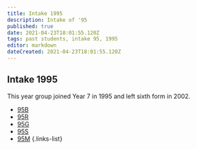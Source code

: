 ```yaml
---
title: Intake 1995
description: Intake of '95
published: true
date: 2021-04-23T18:01:55.120Z
tags: past students, intake 95, 1995
editor: markdown
dateCreated: 2021-04-23T18:01:55.120Z
---
```


## Intake 1995
This year group joined Year 7 in 1995 and left sixth form in 2002.
- [95B](/students/past/intake-95/b)
- [95R](/students/past/intake-95/r)
- [95G](/students/past/intake-95/g)
- [95S](/students/past/intake-95/s)
- [95M](/students/past/intake-95/m)
{.links-list}
